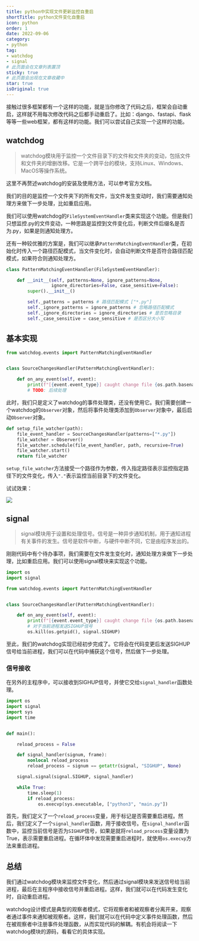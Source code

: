 ```yaml
---
title: python中实现文件更新监控自重启
shortTitle: python文件变化自重启
icon: python
order: 1
date: 2022-09-06
category:
- python
tag:
- watchdog
- signal
# 此页面会在文章列表置顶
sticky: true
# 此页面会出现在文章收藏中
star: true
isOriginal: true
---
```


接触过很多框架都有一个这样的功能，就是当你修改了代码之后，框架会自动重启，这样就不用每次修改代码之后都手动重启了。比如：django、fastapi、flask等等一些web框架，都有这样的功能。我们可以尝试自己实现一个这样的功能。

## watchdog

> watchdog模块用于监控一个文件目录下的文件和文件夹的变动，包括文件和文件夹的增删改移。它是一个跨平台的模块，支持Linux、Windows、MacOS等操作系统。

这里不再赘述watchdog的安装及使用方法，可以参考官方文档。

我们的目的是监控一个文件夹下的所有文件，当文件发生变动时，我们需要通知处理方来做下一步处理，比如重启应用。

我们可以使用watchdog的`FileSystemEventHandler`类来实现这个功能。但是我们只想监控.py的文件变动，一种思路是监控到文件变化后，判断文件后缀名是否为\.py，如果是则通知处理方。

还有一种较优雅的方案是，我们可以继承`PatternMatchingEventHandler`类，在初始化时传入一个路径匹配模式，当文件变化时，会自动判断文件是否符合路径匹配模式，如果符合则通知处理方。

```python
class PatternMatchingEventHandler(FileSystemEventHandler):

    def __init__(self, patterns=None, ignore_patterns=None,
                 ignore_directories=False, case_sensitive=False):
        super().__init__()

        self._patterns = patterns # 路径匹配模式 ["*.py"]
        self._ignore_patterns = ignore_patterns # 忽略路径匹配模式
        self._ignore_directories = ignore_directories # 是否忽略目录
        self._case_sensitive = case_sensitive # 是否区分大小写
```

## 基本实现
```python
from watchdog.events import PatternMatchingEventHandler


class SourceChangesHandler(PatternMatchingEventHandler):

    def on_any_event(self, event):
        print(f"[{event.event_type}] caught change file {os.path.basename(event.src_path)}")
        # TODO: 后续处理
```

此时，我们只是定义了watchdog的事件处理类，还没有使用它。我们需要创建一个watchdog的`Observer`对象，然后将事件处理类添加到`Observer`对象中，最后启动`Observer`对象。

```python
def setup_file_watcher(path):
    file_event_handler = SourceChangesHandler(patterns=["*.py"])
    file_watcher = Observer()
    file_watcher.schedule(file_event_handler, path, recursive=True)
    file_watcher.start()
    return file_watcher
```

`setup_file_watcher`方法接受一个路径作为参数，传入指定路径表示监控指定路径下的文件变化，传入`"."`表示监控当前目录下的文件变化。

试试效果：

![](https://miclon-job.oss-cn-hangzhou.aliyuncs.com/img/2022-09-06%2016-55-09.2022-09-06%2016_56_07.gif)


## signal

> signal模块用于设置和处理信号。信号是一种异步通知机制，用于通知进程有关事件的发生。信号是软件中断，与硬件中断不同，它是由程序发出的。

刚刚代码中有个待办事项，我们需要在文件发生变化时，通知处理方来做下一步处理，比如重启应用。我们可以使用signal模块来实现这个功能。

```python
import os
import signal

from watchdog.events import PatternMatchingEventHandler


class SourceChangesHandler(PatternMatchingEventHandler):

    def on_any_event(self, event):
        print(f"[{event.event_type}] caught change file {os.path.basename(event.src_path)}")
        # 对于当前进程发送SIGHUP信号
        os.kill(os.getpid(), signal.SIGHUP)
```

至此，我们的watchdog实现已经初步完成了。它将会在代码变更后发送SIGHUP信号给当前进程，我们可以在代码中捕获这个信号，然后做下一步处理。


### 信号接收

在另外的主程序中，可以接收到SIGHUP信号，并使它交给`signal_handler`函数处理。

```python
import os
import signal
import sys
import time


def main():

    reload_process = False

    def signal_handler(signum, frame):
        nonlocal reload_process
        reload_process = signum == getattr(signal, "SIGHUP", None)

    signal.signal(signal.SIGHUP, signal_handler)

    while True:
        time.sleep(1)
        if reload_process:
            os.execvp(sys.executable, ["python3", "main.py"])
```

首先，我们定义了一个`reload_process`变量，用于标记是否需要重启进程。然后，我们定义了一个`signal_handler`函数，用于接收信号。在`signal_handler`函数中，监控当前信号是否为`SIGHUP`信号，如果是就将`reload_process`变量设置为True，表示需要重启进程。在循环体中发现需要重启进程时，就使用`os.execvp`方法来重启进程。

## 总结

我们通过watchdog模块来监控文件变化，然后通过signal模块来发送信号给当前进程，最后在主程序中接收信号并重启进程。这样，我们就可以在代码发生变化时，自动重启进程。

watchdog设计模式是典型的观察者模式，它将观察者和被观察者分离开来，观察者通过事件来通知被观察者。这样，我们就可以在代码中定义事件处理函数，然后在被观察者中注册事件处理函数，从而实现代码的解耦。有机会将阅读一下watchdog模块的源码，看看它的具体实现。
